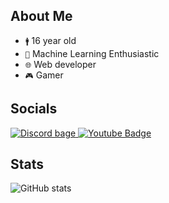 ## About Me

- `🚹` 16 year old
- `🤖` Machine Learning Enthusiastic
- `🌐` Web developer
- `🎮` Gamer

## Socials
<div id="badges">
  <a href="https://discord.com/users/642308656217456641">
    <img src="https://img.shields.io/badge/Discord-black?style=for-the-badge&logo=Discord&logoColor=white" alt="Discord bage"/>
  </a>
  <a href="https://www.youtube.com/channel/UCnJA8DHdxgLdVCFld4Kkb8Q">
    <img src="https://img.shields.io/badge/YouTube-red?style=for-the-badge&logo=youtube&logoColor=white" alt="Youtube Badge"/>
  </a>
</div>

## Stats
![GitHub stats](https://github-readme-stats.vercel.app/api?username=syntaxerrorsolos&show=review&show_icons=true&theme=transparent)

